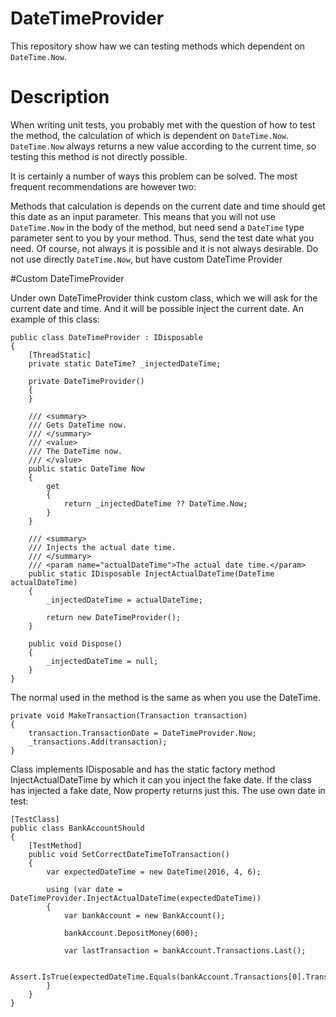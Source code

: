 # DateTimeProvider
This repository show haw we can testing methods which dependent on `DateTime.Now`.

# Description
When writing unit tests, you probably met with the question of how to test the method, the calculation of which is dependent on `DateTime.Now`. `DateTime.Now` always returns a new value according to the current time, so testing this method is not directly possible. 

It is certainly a number of ways this problem can be solved. The most frequent recommendations are however two:

Methods that calculation is depends on the current date and time should get this date as an input parameter. This means that you will not use `DateTime.Now` in the body of the method, but need send a `DateTime` type parameter sent to you by your method. Thus, send the test date what you need. Of course, not always it is possible and it is not always desirable.
Do not use directly `DateTime.Now`, but have custom DateTime Provider
 

#Custom DateTimeProvider

Under own DateTimeProvider think custom class, which we will ask for the current date and time. And it will be possible inject the current date. An example of this class:

```
public class DateTimeProvider : IDisposable 
{ 
    [ThreadStatic] 
    private static DateTime? _injectedDateTime; 
 
    private DateTimeProvider() 
    { 
    } 
 
    /// <summary> 
    /// Gets DateTime now. 
    /// </summary> 
    /// <value> 
    /// The DateTime now. 
    /// </value> 
    public static DateTime Now 
    { 
        get 
        { 
            return _injectedDateTime ?? DateTime.Now; 
        } 
    } 
 
    /// <summary> 
    /// Injects the actual date time. 
    /// </summary> 
    /// <param name="actualDateTime">The actual date time.</param> 
    public static IDisposable InjectActualDateTime(DateTime actualDateTime) 
    { 
        _injectedDateTime = actualDateTime; 
 
        return new DateTimeProvider(); 
    } 
 
    public void Dispose() 
    { 
        _injectedDateTime = null; 
    } 
} 
```
The normal used in the method is the same as when you use the DateTime.

 

```
private void MakeTransaction(Transaction transaction) 
{ 
    transaction.TransactionDate = DateTimeProvider.Now; 
    _transactions.Add(transaction); 
}
```
Class implements IDisposable and has the static factory method InjectActualDateTime by which it can you inject the fake date.
If the class has injected a fake date, Now property returns just this.
The use own date in test:
```
[TestClass] 
public class BankAccountShould 
{ 
    [TestMethod] 
    public void SetCorrectDateTimeToTransaction() 
    { 
        var expectedDateTime = new DateTime(2016, 4, 6); 
 
        using (var date = DateTimeProvider.InjectActualDateTime(expectedDateTime)) 
        { 
            var bankAccount = new BankAccount(); 
 
            bankAccount.DepositMoney(600); 
 
            var lastTransaction = bankAccount.Transactions.Last(); 
 
            Assert.IsTrue(expectedDateTime.Equals(bankAccount.Transactions[0].TransactionDate)); 
        } 
    } 
} 
```
